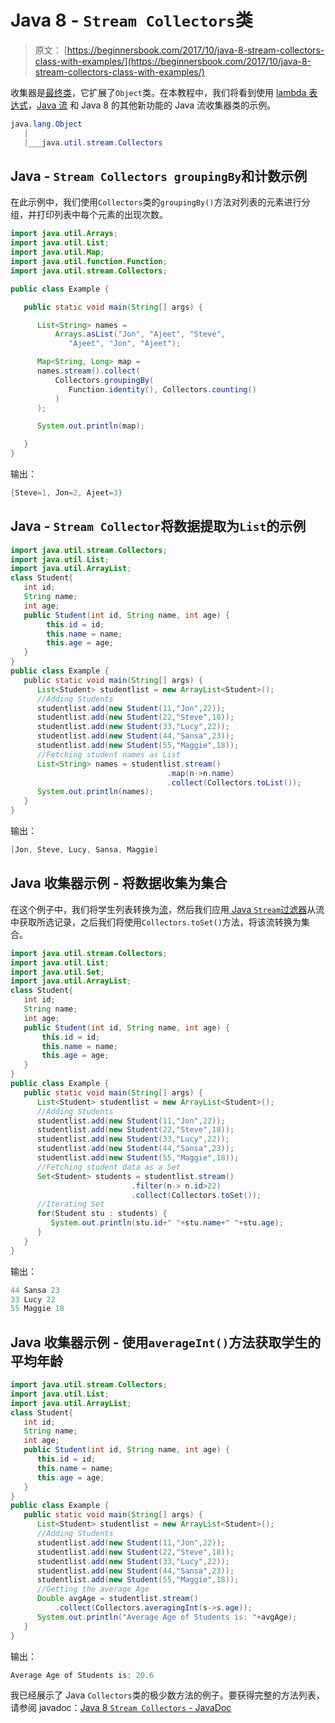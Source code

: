 # Java 8 - `Stream Collectors`类

> 原文： [https://beginnersbook.com/2017/10/java-8-stream-collectors-class-with-examples/](https://beginnersbook.com/2017/10/java-8-stream-collectors-class-with-examples/)

收集器是[最终类](https://beginnersbook.com/2014/07/final-keyword-java-final-variable-method-class/)，它扩展了`Object`类。在本教程中，我们将看到使用 [lambda 表达式](https://beginnersbook.com/2017/10/java-lambda-expressions-tutorial-with-examples/)，[Java 流](https://beginnersbook.com/2017/10/java-8-stream-tutorial/) 和 Java 8 的其他新功能的 Java 流收集器类的示例。

```java
java.lang.Object
   |
   |___java.util.stream.Collectors
```

## Java - `Stream Collectors groupingBy`和计数示例

在此示例中，我们使用`Collectors`类的`groupingBy()`方法对列表的元素进行分组，并打印列表中每个元素的出现次数。

```java
import java.util.Arrays;
import java.util.List;
import java.util.Map;
import java.util.function.Function;
import java.util.stream.Collectors;

public class Example {

   public static void main(String[] args) {

      List<String> names =
          Arrays.asList("Jon", "Ajeet", "Steve",
             "Ajeet", "Jon", "Ajeet");

      Map<String, Long> map =
      names.stream().collect(
          Collectors.groupingBy(
             Function.identity(), Collectors.counting()
          )
      );

      System.out.println(map);

   }
}
```

输出：

```java
{Steve=1, Jon=2, Ajeet=3}
```

## Java - `Stream Collector`将数据提取为`List`的示例

```java
import java.util.stream.Collectors;  
import java.util.List;  
import java.util.ArrayList;  
class Student{  
   int id;     
   String name;    
   int age;         
   public Student(int id, String name, int age) {  
        this.id = id;    
        this.name = name;         
        this.age = age;     
   } 
}  
public class Example {  
   public static void main(String[] args) {    
      List<Student> studentlist = new ArrayList<Student>();   
      //Adding Students      
      studentlist.add(new Student(11,"Jon",22));      
      studentlist.add(new Student(22,"Steve",18));        
      studentlist.add(new Student(33,"Lucy",22));        
      studentlist.add(new Student(44,"Sansa",23));         
      studentlist.add(new Student(55,"Maggie",18));                  
      //Fetching student names as List       
      List<String> names = studentlist.stream() 
                                   .map(n->n.name) 
                                   .collect(Collectors.toList());
      System.out.println(names);         
   }  
}
```

输出：

```java
[Jon, Steve, Lucy, Sansa, Maggie]
```

## Java 收集器示例 - 将数据收集为集合

在这个例子中，我们将学生列表转换为[流](https://beginnersbook.com/2017/10/java-8-stream-tutorial/)，然后我们应用[ Java `Stream`过滤器](https://beginnersbook.com/2017/10/java-8-stream-filter/)从流中获取所选记录，之后我们将使用`Collectors.toSet()`方法，将该流转换为集合。

```java
import java.util.stream.Collectors;  
import java.util.List;  
import java.util.Set; 
import java.util.ArrayList;  
class Student{    
   int id;     
   String name;  
   int age;           
   public Student(int id, String name, int age) {   
       this.id = id;         
       this.name = name;       
       this.age = age;      
   } 
}  
public class Example {     
   public static void main(String[] args) {       
      List<Student> studentlist = new ArrayList<Student>();       
      //Adding Students        
      studentlist.add(new Student(11,"Jon",22));         
      studentlist.add(new Student(22,"Steve",18));         
      studentlist.add(new Student(33,"Lucy",22));         
      studentlist.add(new Student(44,"Sansa",23));         
      studentlist.add(new Student(55,"Maggie",18));                  
      //Fetching student data as a Set       
      Set<Student> students = studentlist.stream()
                           .filter(n-> n.id>22)
                           .collect(Collectors.toSet());
      //Iterating Set       
      for(Student stu : students) { 
         System.out.println(stu.id+" "+stu.name+" "+stu.age); 
      }           
   } 
}
```

输出：

```java
44 Sansa 23
33 Lucy 22
55 Maggie 18
```

## Java 收集器示例 - 使用`averageInt()`方法获取学生的平均年龄

```java
import java.util.stream.Collectors;  
import java.util.List;  
import java.util.ArrayList; 
class Student{  
   int id;   
   String name;   
   int age;
   public Student(int id, String name, int age) {  
      this.id = id;   
      this.name = name; 
      this.age = age;  
   } 
}  
public class Example {  
   public static void main(String[] args) {  
      List<Student> studentlist = new ArrayList<Student>();  
      //Adding Students  
      studentlist.add(new Student(11,"Jon",22));   
      studentlist.add(new Student(22,"Steve",18));   
      studentlist.add(new Student(33,"Lucy",22));   
      studentlist.add(new Student(44,"Sansa",23));   
      studentlist.add(new Student(55,"Maggie",18));
      //Getting the average Age 
      Double avgAge = studentlist.stream()   
          .collect(Collectors.averagingInt(s->s.age));  
      System.out.println("Average Age of Students is: "+avgAge);
   }  
}
```

输出：

```java
Average Age of Students is: 20.6
```

我已经展示了 Java `Collectors`类的极少数方法的例子。要获得完整的方法列表，请参阅 javadoc：[Java 8 `Stream Collectors` - JavaDoc](https://docs.oracle.com/javase/8/docs/api/java/util/stream/Collectors.html)